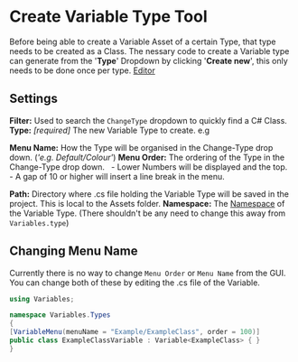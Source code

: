# Create Variable Type Tool

Before being able to create a Variable Asset of a certain Type, that type needs to be created as a Class. The nessary code to create a Variable type can generate from the '**Type**' Dropdown by clicking '**Create new**', this only needs to be done once per type.
[Editor](Assets/ScriptableVariables/Documentation%7E/Media/VariableTypeCreator.png?raw=true)

## Settings

**Filter:** Used to search the `ChangeType` dropdown to quickly find a C# Class.
**Type:** *[required]* The new Variable Type to create. e.g

**Menu Name:** How the Type will be organised in the Change-Type drop down.	(*'e.g. Default/Colour'*)
**Menu Order:** The ordering of the Type in the Change-Type drop down.
&nbsp;  - Lower Numbers will be displayed and the top.
&nbsp; - A gap of 10 or higher will insert a line break in the menu.

**Path:** Directory where .cs file holding the Variable Type will be saved in the project. This is local to the Assets folder.
**Namespace:** The [Namespace](https://docs.microsoft.com/en-us/dotnet/csharp/fundamentals/types/namespaces) of the Variable Type. (There shouldn't be any need to change this away from `Variables.type`)


 ## Changing Menu Name 
 Currently there is no way to change `Menu Order` or `Menu Name` from the GUI.
 You can change both of these by editing the .cs file of the Variable.

```cs
using Variables;

namespace Variables.Types
{
[VariableMenu(menuName = "Example/ExampleClass", order = 100)]
public class ExampleClassVariable : Variable<ExampleClass> { }
}
```


